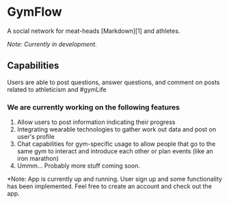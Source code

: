 

# GymFlow

A social network for meat-heads [Markdown][1] and athletes.

*Note: Currently in development.*

## Capabilities

Users are able to post questions, answer questions, and comment on posts related to athleticism and #gymLife

### We are currently working on the following features

1. Allow users to post information indicating their progress
2. Integrating wearable technologies to gather work out data and post on user's profile 
3. Chat capabilities for gym-specific usage to allow people that go to the same gym to interact and introduce each other or plan events (like an iron marathon)
4. Ummm... Probably more stuff coming soon.

*Note: App is currently up and running. User sign up and some functionality has been implemented. Feel free to create an account and check out the app.
